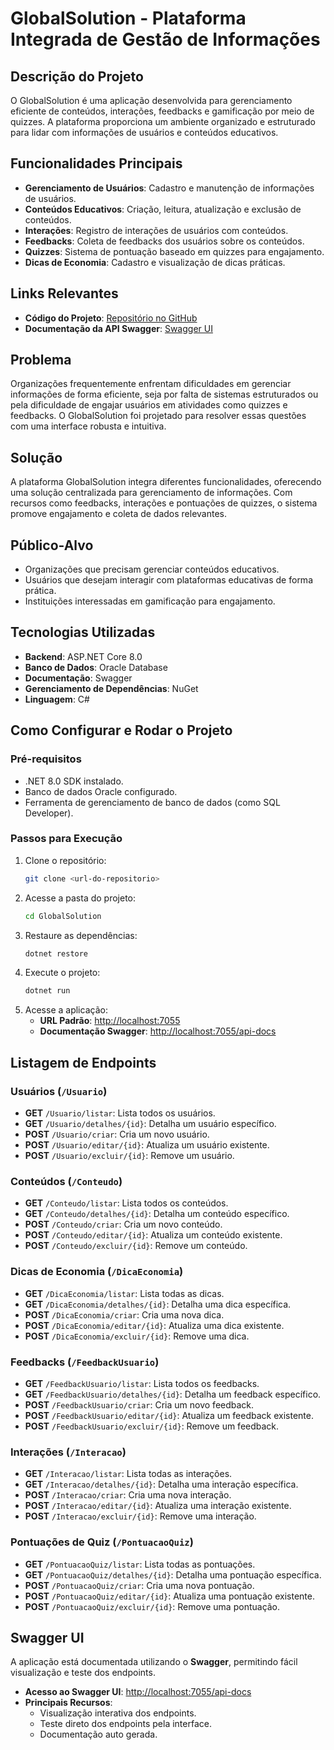 # **GlobalSolution - Plataforma Integrada de Gestão de Informações**

## **Descrição do Projeto**
O GlobalSolution é uma aplicação desenvolvida para gerenciamento eficiente de conteúdos, interações, feedbacks e gamificação por meio de quizzes. A plataforma proporciona um ambiente organizado e estruturado para lidar com informações de usuários e conteúdos educativos.

## **Funcionalidades Principais**

- **Gerenciamento de Usuários**: Cadastro e manutenção de informações de usuários.
- **Conteúdos Educativos**: Criação, leitura, atualização e exclusão de conteúdos.
- **Interações**: Registro de interações de usuários com conteúdos.
- **Feedbacks**: Coleta de feedbacks dos usuários sobre os conteúdos.
- **Quizzes**: Sistema de pontuação baseado em quizzes para engajamento.
- **Dicas de Economia**: Cadastro e visualização de dicas práticas.

## **Links Relevantes**

- **Código do Projeto**: [Repositório no GitHub](#)
- **Documentação da API Swagger**: [Swagger UI](http://localhost:7055/api-docs)

## **Problema**
Organizações frequentemente enfrentam dificuldades em gerenciar informações de forma eficiente, seja por falta de sistemas estruturados ou pela dificuldade de engajar usuários em atividades como quizzes e feedbacks. O GlobalSolution foi projetado para resolver essas questões com uma interface robusta e intuitiva.

## **Solução**
A plataforma GlobalSolution integra diferentes funcionalidades, oferecendo uma solução centralizada para gerenciamento de informações. Com recursos como feedbacks, interações e pontuações de quizzes, o sistema promove engajamento e coleta de dados relevantes.

## **Público-Alvo**

- Organizações que precisam gerenciar conteúdos educativos.
- Usuários que desejam interagir com plataformas educativas de forma prática.
- Instituições interessadas em gamificação para engajamento.

## **Tecnologias Utilizadas**

- **Backend**: ASP.NET Core 8.0
- **Banco de Dados**: Oracle Database
- **Documentação**: Swagger
- **Gerenciamento de Dependências**: NuGet
- **Linguagem**: C#

## **Como Configurar e Rodar o Projeto**

### **Pré-requisitos**

- .NET 8.0 SDK instalado.
- Banco de dados Oracle configurado.
- Ferramenta de gerenciamento de banco de dados (como SQL Developer).

### **Passos para Execução**

1. Clone o repositório:
   ```bash
   git clone <url-do-repositorio>
   ```
2. Acesse a pasta do projeto:
   ```bash
   cd GlobalSolution
   ```
3. Restaure as dependências:
   ```bash
   dotnet restore
   ```
4. Execute o projeto:
   ```bash
   dotnet run
   ```
5. Acesse a aplicação:
   - **URL Padrão**: [http://localhost:7055](http://localhost:7055)
   - **Documentação Swagger**: [http://localhost:7055/api-docs](http://localhost:7055/api-docs)

## **Listagem de Endpoints**

### **Usuários (`/Usuario`)**

- **GET** `/Usuario/listar`: Lista todos os usuários.
- **GET** `/Usuario/detalhes/{id}`: Detalha um usuário específico.
- **POST** `/Usuario/criar`: Cria um novo usuário.
- **POST** `/Usuario/editar/{id}`: Atualiza um usuário existente.
- **POST** `/Usuario/excluir/{id}`: Remove um usuário.

### **Conteúdos (`/Conteudo`)**

- **GET** `/Conteudo/listar`: Lista todos os conteúdos.
- **GET** `/Conteudo/detalhes/{id}`: Detalha um conteúdo específico.
- **POST** `/Conteudo/criar`: Cria um novo conteúdo.
- **POST** `/Conteudo/editar/{id}`: Atualiza um conteúdo existente.
- **POST** `/Conteudo/excluir/{id}`: Remove um conteúdo.

### **Dicas de Economia (`/DicaEconomia`)**

- **GET** `/DicaEconomia/listar`: Lista todas as dicas.
- **GET** `/DicaEconomia/detalhes/{id}`: Detalha uma dica específica.
- **POST** `/DicaEconomia/criar`: Cria uma nova dica.
- **POST** `/DicaEconomia/editar/{id}`: Atualiza uma dica existente.
- **POST** `/DicaEconomia/excluir/{id}`: Remove uma dica.

### **Feedbacks (`/FeedbackUsuario`)**

- **GET** `/FeedbackUsuario/listar`: Lista todos os feedbacks.
- **GET** `/FeedbackUsuario/detalhes/{id}`: Detalha um feedback específico.
- **POST** `/FeedbackUsuario/criar`: Cria um novo feedback.
- **POST** `/FeedbackUsuario/editar/{id}`: Atualiza um feedback existente.
- **POST** `/FeedbackUsuario/excluir/{id}`: Remove um feedback.

### **Interações (`/Interacao`)**

- **GET** `/Interacao/listar`: Lista todas as interações.
- **GET** `/Interacao/detalhes/{id}`: Detalha uma interação específica.
- **POST** `/Interacao/criar`: Cria uma nova interação.
- **POST** `/Interacao/editar/{id}`: Atualiza uma interação existente.
- **POST** `/Interacao/excluir/{id}`: Remove uma interação.

### **Pontuações de Quiz (`/PontuacaoQuiz`)**

- **GET** `/PontuacaoQuiz/listar`: Lista todas as pontuações.
- **GET** `/PontuacaoQuiz/detalhes/{id}`: Detalha uma pontuação específica.
- **POST** `/PontuacaoQuiz/criar`: Cria uma nova pontuação.
- **POST** `/PontuacaoQuiz/editar/{id}`: Atualiza uma pontuação existente.
- **POST** `/PontuacaoQuiz/excluir/{id}`: Remove uma pontuação.

## **Swagger UI**

A aplicação está documentada utilizando o **Swagger**, permitindo fácil visualização e teste dos endpoints.

- **Acesso ao Swagger UI**: [http://localhost:7055/api-docs](http://localhost:7055/api-docs)
- **Principais Recursos**:
  - Visualização interativa dos endpoints.
  - Teste direto dos endpoints pela interface.
  - Documentação auto gerada.

